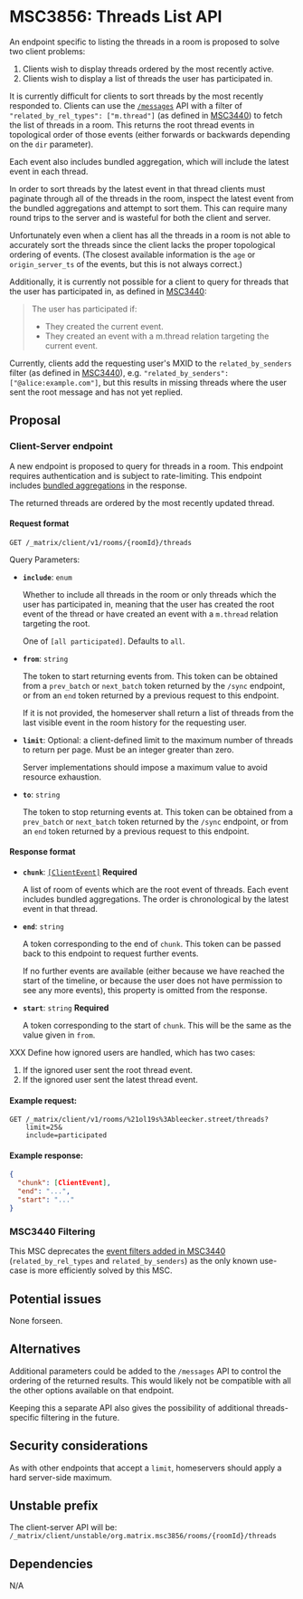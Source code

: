 # MSC3856: Threads List API

An endpoint specific to listing the threads in a room is proposed to solve two
client problems:

1. Clients wish to display threads ordered by the most recently active.
2. Clients wish to display a list of threads the user has participated in.

It is currently difficult for clients to sort threads by the most recently
responded to. Clients can use the [`/messages`](https://spec.matrix.org/v1.3/client-server-api/#get_matrixclientv3roomsroomidmessages)
API with a filter of `"related_by_rel_types": ["m.thread"]` (as defined in
[MSC3440](https://github.com/matrix-org/matrix-spec-proposals/blob/main/proposals/3440-threading-via-relations.md#fetch-all-threads-in-a-room))
to fetch the list of threads in a room. This returns the root thread events in
topological order of those events (either forwards or backwards depending on the
`dir` parameter).

Each event also includes bundled aggregation, which will include the latest
event in each thread.

In order to sort threads by the latest event in that thread clients must
paginate through all of the threads in the room, inspect the latest event from
the bundled aggregations and attempt to sort them. This can require many round
trips to the server and is wasteful for both the client and server.

Unfortunately even when a client has all the threads in a room is not able to accurately
sort the threads since the client lacks the proper topological ordering of events. (The
closest available information is the `age` or `origin_server_ts` of the events, but this
is not always correct.)

Additionally, it is currently not possible for a client to query for threads that
the user has participated in, as defined in
[MSC3440](https://github.com/matrix-org/matrix-spec-proposals/blob/main/proposals/3440-threading-via-relations.md#event-format):

> The user has participated if:
>
> * They created the current event.
> * They created an event with a m.thread relation targeting the current event.

Currently, clients add the requesting user's MXID to the `related_by_senders` filter
(as defined in
[MSC3440](https://github.com/matrix-org/matrix-spec-proposals/blob/main/proposals/3440-threading-via-relations.md#fetch-all-threads-in-a-room)),
e.g. `"related_by_senders":["@alice:example.com"]`, but this results in missing
threads where the user sent the root message and has not yet replied.

## Proposal

### Client-Server endpoint

A new endpoint is proposed to query for threads in a room. This endpoint requires
authentication and is subject to rate-limiting. This endpoint includes
[bundled aggregations](https://spec.matrix.org/v1.3/client-server-api/#aggregations)
in the response.

The returned threads are ordered by the most recently updated thread.

#### Request format

```
GET /_matrix/client/v1/rooms/{roomId}/threads
```

Query Parameters:

* **`include`**: `enum`

  Whether to include all threads in the room or only threads which the user has
  participated in, meaning that the user has created the root event of the thread
  or have created an event with a `m.thread` relation targeting the root.

  One of `[all participated]`. Defaults to `all`.
* **`from`**: `string`

  The token to start returning events from. This token can be obtained from a
  `prev_batch` or `next_batch` token returned by the `/sync` endpoint, or from
  an `end` token returned by a previous request to this endpoint.

  If it is not provided, the homeserver shall return a list of threads from the
  last visible event in the room history for the requesting user.
* **`limit`**: Optional: a client-defined limit to the maximum
  number of threads to return per page. Must be an integer greater than zero.

  Server implementations should impose a maximum value to avoid resource
  exhaustion.
* **`to`**: `string`

  The token to stop returning events at. This token can be obtained from a
  `prev_batch` or `next_batch` token returned by the `/sync` endpoint, or from
  an `end` token returned by a previous request to this endpoint.

#### Response format

* **`chunk`**: [`[ClientEvent]`](https://spec.matrix.org/v1.3/client-server-api/#room-event-format) **Required**

  A list of room of events which are the root event of threads. Each event includes
  bundled aggregations. The order is chronological by the latest event in that thread.
* **`end`**: `string`

  A token corresponding to the end of `chunk`. This token can be passed back to
  this endpoint to request further events.

  If no further events are available (either because we have reached the start
  of the timeline, or because the user does not have permission to see any more
  events), this property is omitted from the response.
* **`start`**: `string` **Required**

  A token corresponding to the start of `chunk`. This will be the same as the
  value given in `from`.

XXX Define how ignored users are handled, which has two cases:

1. If the ignored user sent the root thread event.
2. If the ignored user sent the latest thread event.

#### Example request:

```
GET /_matrix/client/v1/rooms/%21ol19s%3Ableecker.street/threads?
    limit=25&
    include=participated
```

#### Example response:

```json
{
  "chunk": [ClientEvent],
  "end": "...",
  "start": "..."
}
```

### MSC3440 Filtering

This MSC deprecates the [event filters added in MSC3440](https://github.com/matrix-org/matrix-spec-proposals/blob/main/proposals/3440-threading-via-relations.md#fetch-all-threads-in-a-room)
(`related_by_rel_types` and `related_by_senders`) as the only known use-case is
more efficiently solved by this MSC.

## Potential issues

None forseen.

## Alternatives

Additional parameters could be added to the `/messages` API to control the ordering
of the returned results. This would likely not be compatible with all the other
options available on that endpoint.

Keeping this a separate API also gives the possibility of additional threads-specific
filtering in the future.

## Security considerations

As with other endpoints that accept a `limit`, homeservers should apply a hard
server-side maximum.

## Unstable prefix

The client-server API will be: `/_matrix/client/unstable/org.matrix.msc3856/rooms/{roomId}/threads`

## Dependencies

N/A
